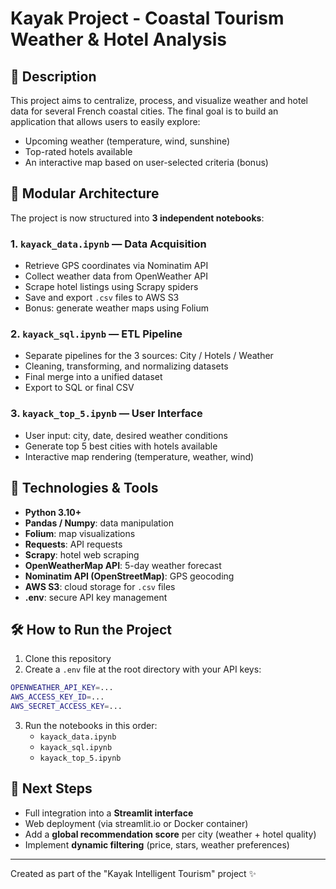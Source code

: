 # Kayak Project - Coastal Tourism Weather & Hotel Analysis

## 📄 Description

This project aims to centralize, process, and visualize weather and hotel data for several French coastal cities. The final goal is to build an application that allows users to easily explore:

- Upcoming weather (temperature, wind, sunshine)
- Top-rated hotels available
- An interactive map based on user-selected criteria (bonus)

## 🧱 Modular Architecture

The project is now structured into **3 independent notebooks**:

### 1. `kayack_data.ipynb` — Data Acquisition

- Retrieve GPS coordinates via Nominatim API
- Collect weather data from OpenWeather API
- Scrape hotel listings using Scrapy spiders
- Save and export `.csv` files to AWS S3
- Bonus: generate weather maps using Folium

### 2. `kayack_sql.ipynb` — ETL Pipeline

- Separate pipelines for the 3 sources: City / Hotels / Weather
- Cleaning, transforming, and normalizing datasets
- Final merge into a unified dataset
- Export to SQL or final CSV

### 3. `kayack_top_5.ipynb` — User Interface

- User input: city, date, desired weather conditions
- Generate top 5 best cities with hotels available
- Interactive map rendering (temperature, weather, wind)

## 🚀 Technologies & Tools

- **Python 3.10+**
- **Pandas / Numpy**: data manipulation
- **Folium**: map visualizations
- **Requests**: API requests
- **Scrapy**: hotel web scraping
- **OpenWeatherMap API**: 5-day weather forecast
- **Nominatim API (OpenStreetMap)**: GPS geocoding
- **AWS S3**: cloud storage for `.csv` files
- **.env**: secure API key management

## 🛠️ How to Run the Project

1. Clone this repository
2. Create a `.env` file at the root directory with your API keys:

```bash
OPENWEATHER_API_KEY=...
AWS_ACCESS_KEY_ID=...
AWS_SECRET_ACCESS_KEY=...
```

3. Run the notebooks in this order:
   - `kayack_data.ipynb`
   - `kayack_sql.ipynb`
   - `kayack_top_5.ipynb`

## 🌟 Next Steps

- Full integration into a **Streamlit interface**
- Web deployment (via streamlit.io or Docker container)
- Add a **global recommendation score** per city (weather + hotel quality)
- Implement **dynamic filtering** (price, stars, weather preferences)

---

Created as part of the "Kayak Intelligent Tourism" project ✨


